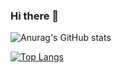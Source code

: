 ### Hi there 👋

![Anurag's GitHub stats](https://github-readme-stats.vercel.app/api?username=EAPP93&show_icons=true&theme=radical)

[![Top Langs](https://github-readme-stats.vercel.app/api/top-langs/?username=EAPP93&langs_count=8)](https://github.com/anuraghazra/github-readme-stats)

<!--
**EAPP93/EAPP93** is a ✨ _special_ ✨ repository because its `README.md` (this file) appears on your GitHub profile.

Here are some ideas to get you started:

- 🔭 I’m currently working on ...
- 🌱 I’m currently learning ...
- 👯 I’m looking to collaborate on ...
- 🤔 I’m looking for help with ...
- 💬 Ask me about ...
- 📫 How to reach me: ...
- 😄 Pronouns: ...
- ⚡ Fun fact: ...
-->
